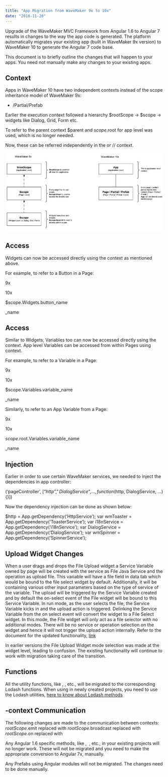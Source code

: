```yaml
---
title: "App Migration from WaveMaker 9x to 10x"
date: "2018-11-20"
---
```


Upgrade of the WaveMaker MVC Framework from Angular 1.6 to Angular 7 results in changes to the way the app code is generated. The platform automatically migrates your existing app (built in WaveMaker 9x version) to WaveMaker 10 to generate the Angular 7 code base.

This document is to briefly outline the changes that will happen to your apps. You need not manually make any changes to your existing apps.

## Context

Apps in WaveMaker 10 have two independent contexts instead of the scope inheritance model of WaveMaker 9x:

- /Partial/Prefab

Earlier the execution context followed a hierarchy $rootScope -> $scope -> widgets like Dialog, Grid, Form etc.

To refer to the parent context $parent and $scope.$root for app level was used, which is no longer needed.

Now, these can be referred independently in the or // context.

[![](../assets/migration.png)](../assets/migration.png)

## Access

Widgets can now be accessed directly using the context as mentioned above.

For example, to refer to a Button in a Page:

9x

10x

$scope.Widgets.button\_name

\_name

## Access

Similar to Widgets, Variables too can now be accessed directly using the context. App level Variables can be accessed from within Pages using context.

For example, to refer to a Variable in a Page:

9x

10x

$scope.Variables.variable\_name

\_name

Similarly, to refer to an App Variable from a Page:

9x

10x

$scope.$root.Variables.variable\_name

\_name

## Injection

Earlier in order to use certain WaveMaker services, we needed to inject the dependencies in app controller:

(‘pageController’, \[“$http”,”DialogService”,...,function($http, DialogService, ...){}\])

Now the dependency injection can be done as shown below:

 $http = App.getDependency(‘HttpService’);
var wmToaster = App.getDependency(‘ToasterService’);
var i18nService = App.getDependency(‘i18nService’);
var DialogService = App.getDependency(‘DialogService’);
var wmSpinner = App.getDependency(‘SpinnerService’);

## Upload Widget Changes

When a user drags and drops the File Upload widget a Service Variable owned by page will be created with the service as File Java Service and the operation as upload file. This variable will have a file field in data tab which would be bound to the file select widget by default. Additionally, it will be containing various other input parameters based on the type of service of the variable. The upload will be triggered by the Service Variable created and by default the on-select event of the File widget will be bound to this Service Variable. In run mode, as the user selects the file, the Service Variable kicks in and the upload action is triggered. Delinking the Service Variable from the on select event will convert the widget to a File Select widget. In this mode, the File widget will only act as a file selector with no additional modes. There will be no service or operation selection on the widget and hence it will not trigger the upload action internally. Refer to the document for the updated functionality, [link](/learn/app-development/widgets/form-widgets/file-upload/)

In earlier versions the File Upload Widget mode selection was made at the widget level, leading to confusion. The existing functionality will continue to work with migration taking care of the transition.

## Functions

All the utility functions, like , , etc., will be migrated to the corresponding Lodash functions. When using in newly created projects, you need to use the Lodash utilities, [here to know about Lodash methods](https://lodash.com/docs/)

## \-context Communication

The following changes are made to the communication between contexts: $rootScope.$emit replaced with $rootScope.$broadcast replaced with $rootScope.$on replaced with

Any Angular 1.6 specific methods, like ,  , etc., in your existing projects will no longer work. These will not be migrated and you need to make the appropriate conversion to Angular 7x, manually.

Any Prefabs using Angular modules will not be migrated. The changes need to be done manually.
